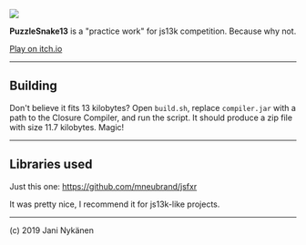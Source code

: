 ![](https://img.itch.zone/aW1nLzE5MjQyNzAucG5n/original/jP3PJm.png)

**PuzzleSnake13** is a "practice work" for js13k competition. Because why not.

[Play on itch.io](https://jani-nykanen.itch.io/puzzlesnake13k)

------------

## Building

Don't believe it fits 13 kilobytes? Open `build.sh`, replace `compiler.jar` with a path to the Closure Compiler, and run the script. It should produce a zip file with size 11.7 kilobytes. Magic!


-----------

## Libraries used

Just this one: https://github.com/mneubrand/jsfxr

It was pretty nice, I recommend it for js13k-like projects.


-----------

(c) 2019 Jani Nykänen
